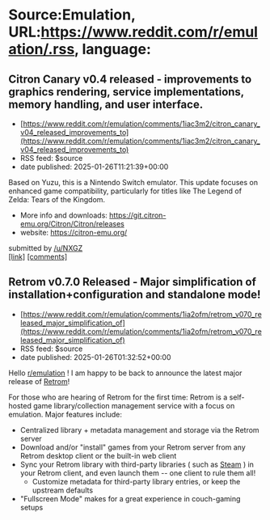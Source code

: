 # Source:Emulation, URL:https://www.reddit.com/r/emulation/.rss, language:

## Citron Canary v0.4 released - improvements to graphics rendering, service implementations, memory handling, and user interface.
 - [https://www.reddit.com/r/emulation/comments/1iac3m2/citron_canary_v04_released_improvements_to](https://www.reddit.com/r/emulation/comments/1iac3m2/citron_canary_v04_released_improvements_to)
 - RSS feed: $source
 - date published: 2025-01-26T11:21:39+00:00

<!-- SC_OFF --><div class="md"><p>Based on Yuzu, this is a Nintendo Switch emulator. This update focuses on enhanced game compatibility, particularly for titles like The Legend of Zelda: Tears of the Kingdom.</p> <ul> <li>More info and downloads: <a href="https://git.citron-emu.org/Citron/Citron/releases">https://git.citron-emu.org/Citron/Citron/releases</a></li> <li>website: <a href="https://citron-emu.org/">https://citron-emu.org/</a></li> </ul> </div><!-- SC_ON --> &#32; submitted by &#32; <a href="https://www.reddit.com/user/NXGZ"> /u/NXGZ </a> <br/> <span><a href="https://www.reddit.com/r/emulation/comments/1iac3m2/citron_canary_v04_released_improvements_to/">[link]</a></span> &#32; <span><a href="https://www.reddit.com/r/emulation/comments/1iac3m2/citron_canary_v04_released_improvements_to/">[comments]</a></span>

## Retrom v0.7.0 Released - Major simplification of installation+configuration and standalone mode!
 - [https://www.reddit.com/r/emulation/comments/1ia2ofm/retrom_v070_released_major_simplification_of](https://www.reddit.com/r/emulation/comments/1ia2ofm/retrom_v070_released_major_simplification_of)
 - RSS feed: $source
 - date published: 2025-01-26T01:32:52+00:00

<!-- SC_OFF --><div class="md"><p>Hello <a href="/r/emulation">r/emulation</a> ! I am happy to be back to announce the latest major release of <a href="https://github.com/JMBeresford/retrom">Retrom</a>!</p> <p>For those who are hearing of Retrom for the first time: Retrom is a self-hosted game library/collection management service with a focus on emulation. Major features include:</p> <ul> <li>Centralized library + metadata management and storage via the Retrom server</li> <li>Download and/or &quot;install&quot; games from your Retrom server from any Retrom desktop client or the built-in web client</li> <li>Sync your Retrom library with third-party libraries ( such as <a href="https://store.steampowered.com/">Steam</a> ) in your Retrom client, and even launch them -- one client to rule them all! <ul> <li>Customize metadata for third-party library entries, or keep the upstream defaults</li> </ul></li> <li>&quot;Fullscreen Mode&quot; makes for a great experience in couch-gaming setups 

